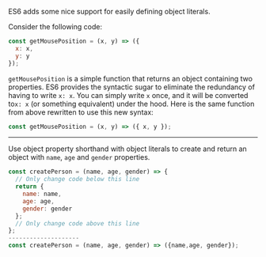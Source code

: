 ES6 adds some nice support for easily defining object literals.

Consider the following code:

```jsx
const getMousePosition = (x, y) => ({
  x: x,
  y: y
});
```

`getMousePosition` is a simple function that returns an 
object containing two properties. ES6 provides the syntactic sugar to 
eliminate the redundancy of having to write `x: x`. You can simply write `x` once, and it will be converted to`x: x` (or something equivalent) under the hood. Here is the same function from above rewritten to use this new syntax:

```jsx
const getMousePosition = (x, y) => ({ x, y });
```

---

Use object property shorthand with object literals to create and return an object with `name`, `age` and `gender` properties.

```jsx
const createPerson = (name, age, gender) => {
  // Only change code below this line
  return {
    name: name,
    age: age,
    gender: gender
  };
  // Only change code above this line
};
--------------------
const createPerson = (name, age, gender) => ({name,age, gender});
```